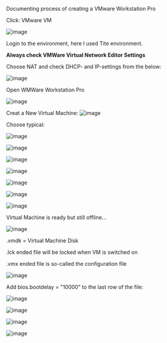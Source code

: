 Documenting process of creating a VMware Workstation Pro 


Click: VMware VM

![image](https://user-images.githubusercontent.com/19546253/233603926-bccefdb7-3a6b-4e2c-8e22-03f69d6a1e50.png)

Login to the environment, here I used Tite environment.

**Always check VMWare Virtual Network Editor Settings**

Choose NAT and check DHCP- and IP-settings from the below:

![image](https://user-images.githubusercontent.com/19546253/233604538-9978b837-f974-4c78-83f3-0de931a1ff35.png)

Open WMWare Workstation Pro 

![image](https://user-images.githubusercontent.com/19546253/233604964-f357e993-c7fa-45b8-88e2-61355a5dd960.png)

Creat a New Virtual Machine:
![image](https://user-images.githubusercontent.com/19546253/233605073-976e2945-ffca-4ba1-9bbf-d1ec6891d0e7.png)


Choose typical:

![image](https://user-images.githubusercontent.com/19546253/233605348-489df61c-1410-4ae1-8168-42ac91da5d6e.png)

![image](https://user-images.githubusercontent.com/19546253/233605489-ca5f2760-693c-413c-8892-9bb8dfb90474.png)

![image](https://user-images.githubusercontent.com/19546253/233605596-4cc17722-7b33-498a-b74d-188fe038704d.png)

![image](https://user-images.githubusercontent.com/19546253/233606913-7c36d960-226f-4583-9bc4-3e8016896f52.png)

![image](https://user-images.githubusercontent.com/19546253/233607003-bc0a57f6-c274-4271-8ddc-2c84d7201ec6.png)

![image](https://user-images.githubusercontent.com/19546253/233607052-a1e5fb1f-accc-41ee-bfd3-3da90781a264.png)

![image](https://user-images.githubusercontent.com/19546253/233607201-63a75c40-ddab-4118-9809-acbcadec6046.png)


Virtual Machine is ready but still offline...

![image](https://user-images.githubusercontent.com/19546253/233608371-158c92e2-3e17-4d7f-9649-e8b550d5eeb0.png)

.vmdk = Virtual Machine Disk 

.lck ended file will be locked when VM is switched on 

.vmx ended file is so-called the configuration file

![image](https://user-images.githubusercontent.com/19546253/233609033-e20bb711-f6d2-4976-a1c4-bbb259e368e1.png)

Add bios.bootdelay = "10000" to the last row of the file:

![image](https://user-images.githubusercontent.com/19546253/233609164-d0dc391d-9869-443d-ad49-78d1a7282e3d.png)


![image](https://user-images.githubusercontent.com/19546253/233609513-8788cb8c-2f4c-4bd5-a02f-d7115192c0d3.png)



![image](https://user-images.githubusercontent.com/19546253/233609679-53ec5c03-9cd6-4ca7-8f05-22d72be58223.png)


![image](https://user-images.githubusercontent.com/19546253/233609914-84a0f241-6f29-4891-8501-7c4333401f49.png)






